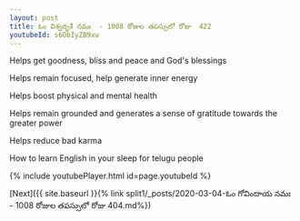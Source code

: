 ```yaml
---
layout: post
title: ఓం విశ్వదృశే నమః  - 1008 రోజుల తపస్సులో రోజు  422
youtubeId: s6ObIyZB9xw
---
```

 
 
Helps get goodness, bliss and peace and God's blessings
 
Helps remain focused, help generate inner energy 
 
Helps boost physical and mental health 
 
Helps remain grounded and generates a sense of gratitude towards the greater power 
 
Helps reduce bad karma
 
How to learn English in your sleep for telugu people
 
 
 
 


{% include youtubePlayer.html id=page.youtubeId %}
 
[Next]({{ site.baseurl }}{% link split1/_posts/2020-03-04-ఓం గోవిందాయ నమః  - 1008 రోజుల తపస్సులో రోజు  404.md%})
 
